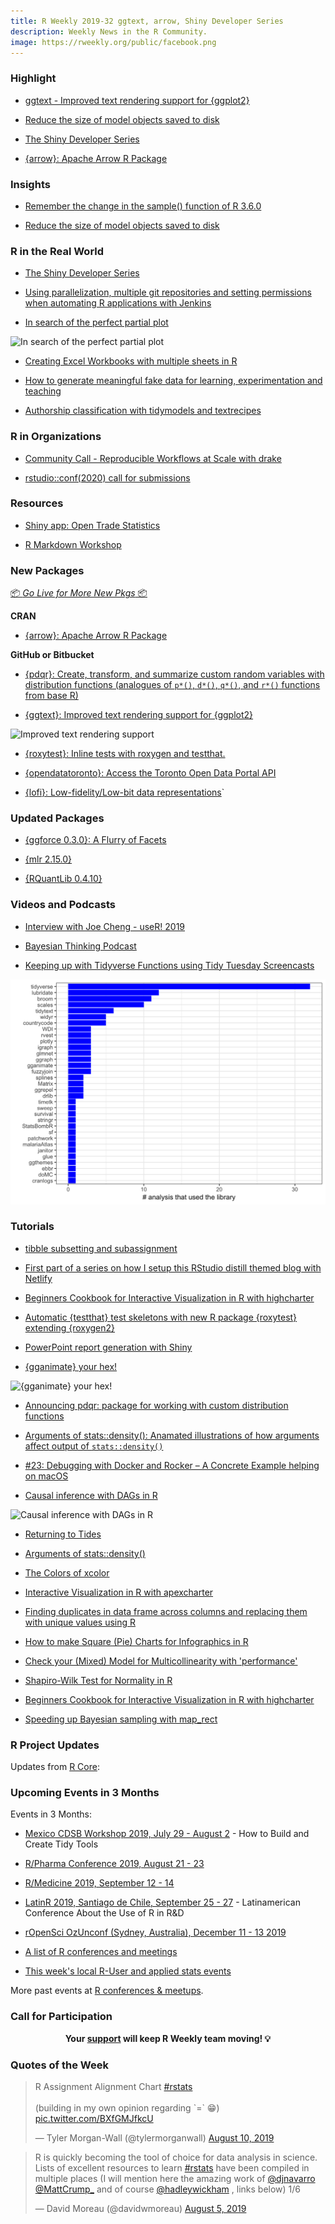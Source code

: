 ```yaml
---
title: R Weekly 2019-32 ggtext, arrow, Shiny Developer Series
description: Weekly News in the R Community.
image: https://rweekly.org/public/facebook.png
---
```



###  Highlight

+ [ggtext - Improved text rendering support for {ggplot2}](https://github.com/clauswilke/ggtext)

+ [Reduce the size of model objects saved to disk](https://jcahoon.netlify.com/post/2019/08/08/model-butcher/)

+ [The Shiny Developer Series](https://blog.rstudio.com/2019/08/05/the-shiny-developer-series/)

+ [{arrow}: Apache Arrow R Package](http://arrow.apache.org/blog/2019/08/08/r-package-on-cran/)

### Insights

+ [Remember the change in the sample() function of R 3.6.0](https://f.briatte.org/r/change-in-sample-function-r-3-6-0)

+ [Reduce the size of model objects saved to disk](https://jcahoon.netlify.com/post/2019/08/08/model-butcher/)

### R in the Real World

+ [The Shiny Developer Series](https://blog.rstudio.com/2019/08/05/the-shiny-developer-series/)

+ [Using parallelization, multiple git repositories and setting permissions when automating R applications with Jenkins](https://jozef.io/r919-jenkins-pipelines-parallel/)

+ [In search of the perfect partial plot](https://sethdobson.netlify.com/2019/08/08/in-search-of-the-perfect-partial-plot/)

![In search of the perfect partial plot](https://sethdobson.netlify.com/post/2019-08-08-in-search-of-the-perfect-partial-plot_files/figure-html/unnamed-chunk-6-1.png)


+ [Creating Excel Workbooks with multiple sheets in R](https://finderding.com/creating-excel-workbooks-with-multiple-sheets-in-r/)

+ [How to generate meaningful fake data for learning, experimentation and teaching](https://www.programmingwithr.com/how-to-generate-meaningful-fake-data-for-learning-experimentation-and-teaching/)

+ [Authorship classification with tidymodels and textrecipes](https://www.hvitfeldt.me/blog/authorship-classification-with-tidymodels-and-textrecipes/)


###  R in Organizations

+ [Community Call - Reproducible Workflows at Scale with drake](https://ropensci.org/blog/2019/08/08/commcall-sep2019/)

+ [rstudio::conf(2020) call for submissions](https://blog.rstudio.com/2019/08/09/rstudio-conf-2020-call-for-submissions/)




###  Resources

+ [Shiny app: Open Trade Statistics](https://github.com/tradestatistics/visualization-with-shiny)

+ [R Markdown Workshop](https://www.cillianmchugh.com/rblog/rmarkdown-workshop)


###  New Packages

<p class="added-hostname"><a href="https://rweekly.org/live" target="_blank" class="externalLink">📦 <i>Go Live for More New Pkgs</i> 📦</a></p>

**CRAN**

+ [{arrow}: Apache Arrow R Package](http://arrow.apache.org/blog/2019/08/08/r-package-on-cran/)


**GitHub or Bitbucket**



+ [{pdqr}: Create, transform, and summarize custom random variables with distribution functions (analogues of `p*()`, `d*()`, `q*()`, and `r*()` functions from base R)](https://github.com/echasnovski/pdqr)


+ [{ggtext}: Improved text rendering support for {ggplot2}](https://github.com/clauswilke/ggtext)

![Improved text rendering support](https://raw.githubusercontent.com/clauswilke/ggtext/9a92b12ecc62988838185c2a788d9751f27b48b6/man/figures/README-unnamed-chunk-5-1.png)

+ [{roxytest}: Inline tests with roxygen and testthat.](https://github.com/mikldk/roxytest)

+ [{opendatatoronto}: Access the Toronto Open Data Portal API](https://github.com/sharlagelfand/opendatatoronto)


+ [{lofi}: Low-fidelity/Low-bit data representations](https://coolbutuseless.github.io/2019/08/06/introducing-the-lofi-package-for-low-fidelity-low-bit-data-representations/)`


### Updated Packages

+ [{ggforce 0.3.0}: A Flurry of Facets](https://www.data-imaginist.com/2019/a-flurry-of-facets/)

+ [{mlr 2.15.0}](https://mlr.mlr-org.com/)

+ [{RQuantLib 0.4.10}](http://dirk.eddelbuettel.com/blog/2019/08/07#rquantlib_0.4.10)

###  Videos and Podcasts

+ [Interview with Joe Cheng - useR! 2019](https://www.youtube.com/watch?v=elG0gvnaSIs&feature=youtu.be)


+ [Bayesian Thinking Podcast](https://fharrell.com/talk/pspodcastbayes/)



+ [Keeping up with Tidyverse Functions using Tidy Tuesday Screencasts](http://www.notesofdabbler.com/2019/08/06/tidyscreencastfuncs/)

![Keeping up with Tidyverse Functions using Tidy Tuesday Screencasts](https://raw.githubusercontent.com/notesofdabbler/blog_notesofdabbler/master/popularTidyVerseFuncs/figure/libcntplt-1.png)



###  Tutorials

+ [tibble subsetting and subassignment](https://tibble.tidyverse.org/dev/articles/subassign.html)

+ [First part of a series on how I setup this RStudio distill themed blog with Netlify](https://www.shamindras.com/posts/2019-07-11-shrotriya2019distillpt1/)


+ [Beginners Cookbook for Interactive Visualization in R with highcharter](https://www.programmingwithr.com/beginners-cookbook-for-interactive-visualization-in-r-with-highcharter/)

+ [Automatic {testthat} test skeletons with new R package {roxytest} extending {roxygen2}](https://mikl.dk/post/2019-roxytest/)

+ [PowerPoint report generation with Shiny](https://www.tychobra.com/posts/2019_07_29_ppt_report_generation/)


+ [{gganimate} your hex!](https://www.ddrive.no/post/gganimate-your-hex/)

![{gganimate} your hex!](https://www.ddrive.no/post/2019-08-06-gganimate-your-hex_files/animated_card.gif)


+ [Announcing pdqr: package for working with custom distribution functions](http://www.questionflow.org/2019/08/01/announcing-pdqr/)

+ [Arguments of stats::density(): Anamated illustrations of how arguments affect output of `stats::density()`](http://www.questionflow.org/2019/08/06/arguments-of-stats-density/)


+ [#23: Debugging with Docker and Rocker – A Concrete Example helping on macOS](http://dirk.eddelbuettel.com/blog/2019/08/05#023_rocker_debug_example)

+ [Causal inference with DAGs in R](https://paoloeusebi.blog/2019/08/06/causal-inference-with-dags-in-r/)

![Causal inference with DAGs in R](https://paoloeusebi.files.wordpress.com/2019/08/ggdag2.png)

+ [Returning to Tides](http://www.win-vector.com/blog/2019/08/returning-to-tides/)


+ [Arguments of stats::density()](http://www.questionflow.org/2019/08/06/arguments-of-stats-density/)

+ [The Colors of xcolor](https://www.garrickadenbuie.com/blog/colors-of-xcolor/)


+ [Interactive Visualization in R with apexcharter](https://www.programmingwithr.com/interactive-visualization-in-r-with-apexcharter/)

+ [Finding duplicates in data frame across columns and replacing them with unique values using R](https://tomaztsql.wordpress.com/2019/08/05/finding-duplicates-in-data-frame-across-columns-and-replacing-them-with-unique-values-using-r/)

+ [How to make Square (Pie) Charts for Infographics in R](https://www.programmingwithr.com/how-to-make-square-pie-charts-for-infographics-in-r/)


+ [Check your (Mixed) Model for Multicollinearity with 'performance'](https://easystats.github.io/blog/posts/performance_check_collinearity/)

+ [Shapiro-Wilk Test for Normality in R](https://jointhedatathread.com/2019/08/08/shapiro-wilk-test-for-normality-in-r/)

+ [Beginners Cookbook for Interactive Visualization in R with highcharter](https://www.programmingwithr.com/beginners-cookbook-for-interactive-visualization-in-r-with-highcharter/)

+ [Speeding up Bayesian sampling with map_rect](https://www.briancallander.com/posts/map_rect/speeding_up_bayesian_sampling_with_map_rect.html)


<!--<div class="post-more-begi
n></div><div class="post-more-end"></div>-->

###  R Project Updates

Updates from [R Core](http://developer.r-project.org/blosxom.cgi/R-devel/NEWS):


###  Upcoming Events in 3 Months

Events in 3 Months:

+ [Mexico CDSB Workshop 2019, July 29 - August 2](https://comunidadbioinfo.github.io/post/building-tidy-tools-cdsb-runconf-2019/) - How to Build and Create Tidy Tools

+ [R/Pharma Conference 2019, August 21 - 23](http://rinpharma.com/)

+ [R/Medicine 2019, September 12 - 14](https://r-medicine.com/)

+ [LatinR 2019, Santiago de Chile, September 25 - 27](http://latin-r.com) - Latinamerican Conference About the Use of R in R&D

+ [rOpenSci OzUnconf (Sydney, Australia), December 11 - 13 2019](https://ozunconf19.ropensci.org/)

+ [A list of R conferences and meetings](https://jumpingrivers.github.io/meetingsR/events.html)

+ [This week's local R-User and applied stats events](https://community.rstudio.com/c/irl)


More past events at [R conferences & meetups](https://conf.rweekly.org).



###  Call for Participation


<p class="hide-support added-hostname support-rweekly" style="text-align: center;font-weight: bold;">Your <a class="non-visited externalLink" href="https://www.patreon.com/rweekly" onclick="pas(this)">support</a> will keep R Weekly team moving! 💡</p>

###  Quotes of the Week

<blockquote class="twitter-tweet"><p lang="en" dir="ltr">R Assignment Alignment Chart <a href="https://twitter.com/hashtag/rstats?src=hash&amp;ref_src=twsrc%5Etfw">#rstats</a><br><br>(building in my own opinion regarding `=` 😁) <a href="https://t.co/BXfGMJfkcU">pic.twitter.com/BXfGMJfkcU</a></p>&mdash; Tyler Morgan-Wall (@tylermorganwall) <a href="https://twitter.com/tylermorganwall/status/1160273084517158912?ref_src=twsrc%5Etfw">August 10, 2019</a></blockquote> <script async src="https://platform.twitter.com/widgets.js" charset="utf-8"></script>


<blockquote class="twitter-tweet"><p lang="en" dir="ltr">R is quickly becoming the tool of choice for data analysis in science. Lists of excellent resources to learn <a href="https://twitter.com/hashtag/rstats?src=hash&amp;ref_src=twsrc%5Etfw">#rstats</a> have been compiled in multiple places (I will mention here the amazing work of <a href="https://twitter.com/djnavarro?ref_src=twsrc%5Etfw">@djnavarro</a> <a href="https://twitter.com/MattCrump_?ref_src=twsrc%5Etfw">@MattCrump_</a> and of course <a href="https://twitter.com/hadleywickham?ref_src=twsrc%5Etfw">@hadleywickham</a> , links below) 1/6</p>&mdash; David Moreau (@davidwmoreau) <a href="https://twitter.com/davidwmoreau/status/1158181303226781696?ref_src=twsrc%5Etfw">August 5, 2019</a></blockquote>
